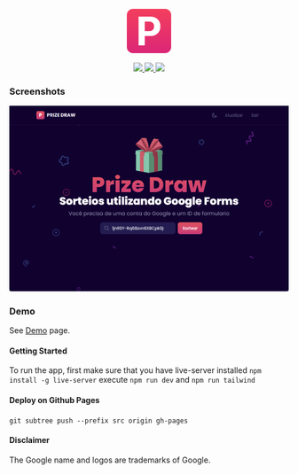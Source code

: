 <p align="center">
    <img src="src/assets/images/logo.png" width="80">
</p>

<p align="center">
    <a href="https://github.com/osgufers/prize_draw/stargazers">
        <img height= "24" src="https://img.shields.io/github/stars/osgufers/prize_draw?colorA=1e1e28&colorB=fbbf24&style=for-the-badge">
    </a>
    <a href="https://github.com/osgufers/prize_draw/issues">
        <img height= "24" src="https://img.shields.io/github/issues/osgufers/prize_draw?colorA=1e1e28&colorB=db2777&style=for-the-badge">
    </a>
    <a href="https://github.com/osgufers/prize_draw/contributors">
        <img height= "24" src="https://img.shields.io/github/contributors/osgufers/prize_draw?colorA=1e1e28&colorB=34d399&style=for-the-badge">
    </a>
</p>

### Screenshots
![Screenshot - Prize Draw](src/assets/images/preview.png)

### Demo
See [Demo](https://github.com/osgufers/prize_draw) page.

#### Getting Started
To run the app, first make sure that you have live-server installed
`npm install -g live-server` 
execute `npm run dev` and `npm run tailwind`

#### Deploy on Github Pages
`git subtree push --prefix src origin gh-pages`


#### Disclaimer
The Google name and logos are trademarks of Google.